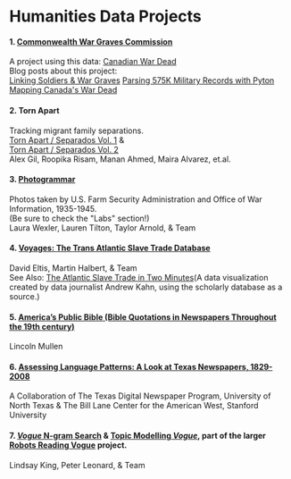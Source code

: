 # Humanities Data Projects 

#### 1. [Commonwealth War Graves Commission](https://www.cwgc.org/find/find-war-dead)

A project using this data: [Canadian War Dead](https://github.com/nicbou/canadians-at-war/tree/master/commonwealth-war-graves-commission)  
Blog posts about this project:  
[Linking Soldiers & War Graves](http://nicolasbouliane.com/blog/linking-soldiers-and-war-graves)
[Parsing 575K Military Records with Pyton](http://nicolasbouliane.com/blog/parsing-575k-military-records-with-python)  
[Mapping Canada's War Dead](http://nicolasbouliane.com/blog/sunday-stats-mapping-canadas-war-dead)

#### 2. Torn Apart  
Tracking migrant family separations.  
[Torn Apart / Separados Vol. 1](http://xpmethod.plaintext.in/torn-apart/volume/1/) &  
[Torn Apart / Separados Vol. 2](http://xpmethod.plaintext.in/torn-apart/volume/2/index)  
Alex Gil, Roopika Risam, Manan Ahmed, Maira Alvarez, et.al.  

#### 3. [Photogrammar](http://photogrammar.yale.edu/)  
Photos taken by U.S. Farm Security Administration and Office of War Information, 1935-1945.    
(Be sure to check the "Labs" section!)  
Laura Wexler, Lauren Tilton, Taylor Arnold, & Team  

#### 4. [Voyages: The Trans Atlantic Slave Trade Database](http://www.slavevoyages.org/)
David Eltis, Martin Halbert, & Team  
See Also: [The Atlantic Slave Trade in Two Minutes](http://www.slate.com/articles/life/the_history_of_american_slavery/2015/06/animated_interactive_of_the_history_of_the_atlantic_slave_trade.html)(A data visualization created by data journalist Andrew Kahn, using the scholarly database as a source.)  

#### 5. [America’s Public Bible (Bible Quotations in Newspapers Throughout the 19th century)](http://americaspublicbible.org/)  
Lincoln Mullen
 
#### 6. [Assessing Language Patterns: A Look at Texas Newspapers, 1829-2008](http://language.mappingtexts.org/)  
A Collaboration of The Texas Digital Newspaper Program, University of North Texas &
The Bill Lane Center for the American West, Stanford University

#### 7. [*Vogue* N-gram Search](http://bookworm.library.yale.edu/) & [Topic Modelling *Vogue*](http://dh.library.yale.edu/projects/vogue/topics/), part of the larger [Robots Reading Vogue](http://dh.library.yale.edu/projects/vogue/) project.  
Lindsay King, Peter Leonard, & Team
